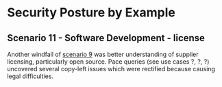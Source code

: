 # Security Posture by Example

## Scenario 11 - Software Development - license

Another windfall
of [scenario 9](./Scenario_09.md)
was better understanding of supplier licensing,
particularly open source.
Pace queries (see use cases ?, ?, ?)
uncovered several copy-left issues
which were rectified because causing legal difficulties.
